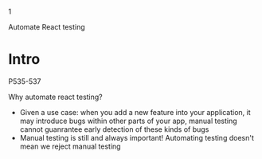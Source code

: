 1



Automate React testing 



# Intro

P535-537



Why automate react testing?

+ Given a use case: when you add a new feature into your application, it may introduce bugs within other parts of your app, manual testing cannot guanrantee early detection of these kinds of bugs 
+ Manual testing is still and always important! Automating testing doesn't mean we reject manual testing











